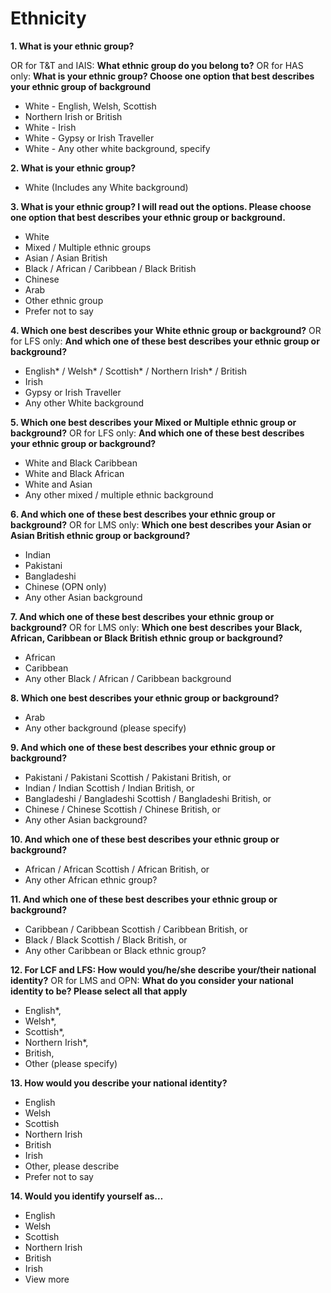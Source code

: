 # Ethnicity

**1. What is your ethnic group?**

OR for T&T and IAIS: **What ethnic group do you belong to?**
OR for HAS only: **What is your ethnic group? Choose one option that best describes your ethnic group of background**

- White - English, Welsh, Scottish
- Northern Irish or British
- White - Irish
- White - Gypsy or Irish Traveller
- White - Any other white background, specify

**2. What is your ethnic group?**

- White (Includes any White background)

**3. What is your ethnic group? I will read out the options. Please choose one option that best describes your ethnic group or background.**

- White
- Mixed / Multiple ethnic groups
- Asian / Asian British
- Black / African / Caribbean / Black British
- Chinese
- Arab
- Other ethnic group
- Prefer not to say

**4. Which one best describes your White ethnic group or background?**
OR for LFS only: **And which one of these best describes your ethnic group or background?**

- English* / Welsh* / Scottish* / Northern Irish* / British
- Irish
- Gypsy or Irish Traveller
- Any other White background

**5. Which one best describes your Mixed or Multiple ethnic group or background?**
OR for LFS only: **And which one of these best describes your ethnic group or background?**

- White and Black Caribbean
- White and Black African
- White and Asian
- Any other mixed / multiple ethnic background

**6. And which one of these best describes your ethnic group or background?**
OR for LMS only: **Which one best describes your Asian or Asian British ethnic group or background?**

- Indian
- Pakistani
- Bangladeshi
- Chinese (OPN only)
- Any other Asian background

**7. And which one of these best describes your ethnic group or background?**
OR for LMS only: **Which one best describes your Black, African, Caribbean or Black British ethnic group or background?**

- African
- Caribbean
- Any other Black / African / Caribbean background

**8. Which one best describes your ethnic group or background?**

- Arab
- Any other background (please specify)

**9. And which one of these best describes your ethnic group or background?**

- Pakistani / Pakistani Scottish / Pakistani British, or
- Indian / Indian Scottish / Indian British, or
- Bangladeshi / Bangladeshi Scottish / Bangladeshi British, or
- Chinese / Chinese Scottish / Chinese British, or
- Any other Asian background?

**10. And which one of these best describes your ethnic group or background?**

- African / African Scottish / African British, or
- Any other African ethnic group?

**11. And which one of these best describes your ethnic group or background?**

- Caribbean / Caribbean Scottish / Caribbean British, or
- Black / Black Scottish / Black British, or
- Any other Caribbean or Black ethnic group?

**12. For LCF and LFS: How would you/he/she describe your/their national identity?**
OR for LMS and OPN: **What do you consider your national identity to be? Please select all that apply**

- English\*,
- Welsh\*,
- Scottish\*,
- Northern Irish\*,
- British,
- Other (please specify)

**13. How would you describe your national identity?**

- English
- Welsh
- Scottish
- Northern Irish
- British
- Irish
- Other, please describe
- Prefer not to say

**14. Would you identify yourself as…**

- English
- Welsh
- Scottish
- Northern Irish
- British
- Irish
- View more
